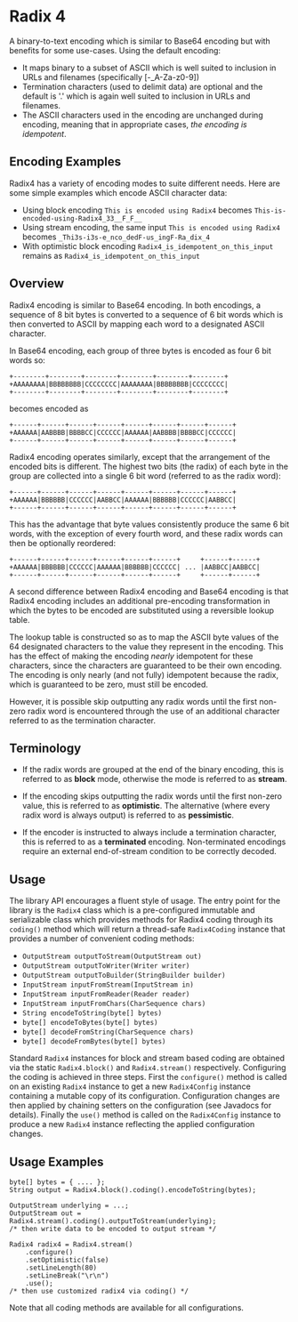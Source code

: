 Radix 4
=======

A binary-to-text encoding which is similar to Base64 encoding but with benefits
for some use-cases. Using the default encoding:

 * It maps binary to a subset of ASCII which is well suited to inclusion in URLs
   and filenames (specifically [-_A-Za-z0-9])
 * Termination characters (used to delimit data) are optional and the default is
   '.' which is again well suited to inclusion in URLs and filenames.
 * The ASCII characters used in the encoding are unchanged during encoding,
   meaning that in appropriate cases, *the encoding is idempotent*.

Encoding Examples
-----------------

Radix4 has a variety of encoding modes to suite different needs. Here are some
simple examples which encode ASCII character data:

* Using block encoding `This is encoded using Radix4` becomes
  `This-is-encoded-using-Radix4_33__F_F__`
* Using stream encoding, the same input `This is encoded using Radix4` becomes
  `_Thi3s-i3s-e_nco_dedF-us_ingF-Ra_dix_4`
* With optimistic block encoding `Radix4_is_idempotent_on_this_input` remains as
  `Radix4_is_idempotent_on_this_input`

Overview
--------

Radix4 encoding is similar to Base64 encoding. In both encodings, a sequence of
8 bit bytes is converted to a sequence of 6 bit words which is then converted to
ASCII by mapping each word to a designated ASCII character.

In Base64 encoding, each group of three bytes is encoded as four 6 bit words so:

    +--------+--------+--------+--------+--------+--------+
    +AAAAAAAA|BBBBBBBB|CCCCCCCC|AAAAAAAA|BBBBBBBB|CCCCCCCC|
    +--------+--------+--------+--------+--------+--------+

becomes encoded as

    +------+------+------+------+------+------+------+------+
    +AAAAAA|AABBBB|BBBBCC|CCCCCC|AAAAAA|AABBBB|BBBBCC|CCCCCC|
    +------+------+------+------+------+------+------+------+

Radix4 encoding operates similarly, except that the arrangement of the encoded
bits is different. The highest two bits (the radix) of each byte in the
group are collected into a single 6 bit word (referred to as the radix word):

    +------+------+------+------+------+------+------+------+
    +AAAAAA|BBBBBB|CCCCCC|AABBCC|AAAAAA|BBBBBB|CCCCCC|AABBCC|
    +------+------+------+------+------+------+------+------+

This has the advantage that byte values consistently produce the same 6 bit
words, with the exception of every fourth word, and these radix words can then
be optionally reordered:

    +------+------+------+------+------+------+     +------+------+
    +AAAAAA|BBBBBB|CCCCCC|AAAAAA|BBBBBB|CCCCCC| ... |AABBCC|AABBCC|
    +------+------+------+------+------+------+     +------+------+

A second difference between Radix4 encoding and Base64 encoding is that Radix4
encoding includes an additional pre-encoding transformation in which the bytes
to be encoded are substituted using a reversible lookup table.

The lookup table is constructed so as to map the ASCII byte values of the 64
designated characters to the value they represent in the encoding. This has the
effect of making the encoding *nearly* idempotent for these characters, since
the characters are guaranteed to be their own encoding. The encoding is only
nearly (and not fully) idempotent because the radix, which is guaranteed to be
zero, must still be encoded.

However, it is possible skip outputting any radix words until the first
non-zero radix word is encountered through the use of an additional character
referred to as the termination character.

Terminology
-------

* If the radix words are grouped at the end of the binary encoding, this is
  referred to as **block** mode, otherwise the mode is referred to as
  **stream**.

* If the encoding skips outputting the radix words until the first non-zero
  value, this is referred to as **optimistic**. The alternative (where every
  radix word is always output) is referred to as **pessimistic**.

* If the encoder is instructed to always include a termination character, this
  is referred to as a **terminated** encoding. Non-terminated encodings require
  an external end-of-stream condition to be correctly decoded.

Usage
-----

The library API encourages a fluent style of usage. The entry point for the
library is the `Radix4` class which is a pre-configured immutable and
serializable class which provides methods for Radix4 coding through its
`coding()` method which will return a thread-safe `Radix4Coding` instance that
provides a number of convenient coding methods:

* `OutputStream outputToStream(OutputStream out)`
* `OutputStream outputToWriter(Writer writer)`
* `OutputStream outputToBuilder(StringBuilder builder)`
* `InputStream inputFromStream(InputStream in)`
* `InputStream inputFromReader(Reader reader)`
* `InputStream inputFromChars(CharSequence chars)`
* `String encodeToString(byte[] bytes)`
* `byte[] encodeToBytes(byte[] bytes)`
* `byte[] decodeFromString(CharSequence chars)`
* `byte[] decodeFromBytes(byte[] bytes)`

Standard `Radix4` instances for block and stream based coding are obtained via
the static `Radix4.block()` and `Radix4.stream()` respectively. Configuring the
coding is achieved in three steps. First the `configure()` method is called on
an existing `Radix4` instance to get a new `Radix4Config` instance containing a
mutable copy of its configuration. Configuration changes are then applied by
chaining setters on the configuration (see Javadocs for details). Finally the
`use()` method is called on the `Radix4Config` instance to produce a new
`Radix4` instance reflecting the applied configuration changes.

Usage Examples
--------------

    byte[] bytes = { .... };
    String output = Radix4.block().coding().encodeToString(bytes);
    
    OutputStream underlying = ...;
    OutputStream out = Radix4.stream().coding().outputToStream(underlying);
    /* then write data to be encoded to output stream */
    
    Radix4 radix4 = Radix4.stream()
        .configure()
        .setOptimistic(false)
        .setLineLength(80)
        .setLineBreak("\r\n")
        .use();
    /* then use customized radix4 via coding() */

Note that all coding methods are available for all configurations.